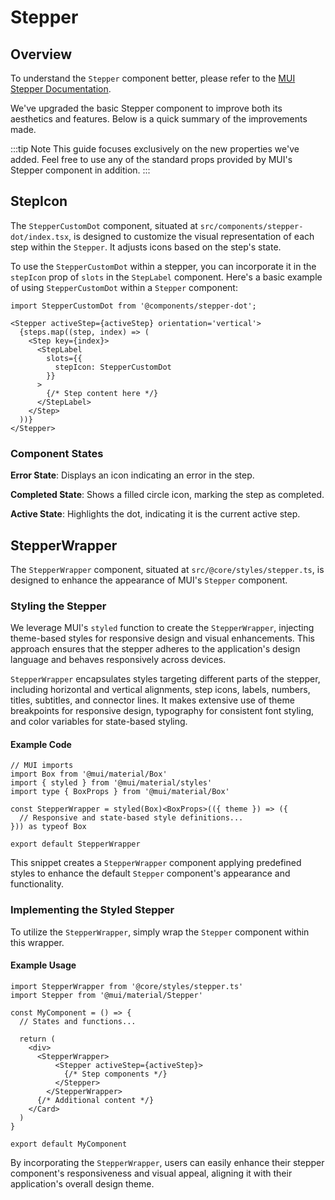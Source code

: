 # Stepper

## Overview

To understand the `Stepper` component better, please refer to the [MUI Stepper Documentation](https://mui.com/material-ui/react-stepper/).

We've upgraded the basic Stepper component to improve both its aesthetics and features. Below is a quick summary of the improvements made.

:::tip Note
This guide focuses exclusively on the new properties we've added. Feel free to use any of the standard props provided by MUI's Stepper component in addition.
:::

## StepIcon

The `StepperCustomDot` component, situated at `src/components/stepper-dot/index.tsx`, is designed to customize the visual representation of each step within the `Stepper`. It adjusts icons based on the step's state.

To use the `StepperCustomDot` within a stepper, you can incorporate it in the `stepIcon` prop of `slots` in the `StepLabel` component. Here's a basic example of using `StepperCustomDot` within a `Stepper` component:

```tsx
import StepperCustomDot from '@components/stepper-dot';

<Stepper activeStep={activeStep} orientation='vertical'>
  {steps.map((step, index) => (
    <Step key={index}>
      <StepLabel
        slots={{
          stepIcon: StepperCustomDot
        }}
      >
        {/* Step content here */}
      </StepLabel>
    </Step>
  ))}
</Stepper>

```

### Component States

**Error State**: Displays an icon indicating an error in the step.

**Completed State**: Shows a filled circle icon, marking the step as completed.

**Active State**: Highlights the dot, indicating it is the current active step.

## StepperWrapper

The `StepperWrapper` component, situated at `src/@core/styles/stepper.ts`, is designed to enhance the appearance of MUI's `Stepper` component.

### Styling the Stepper

We leverage MUI's `styled` function to create the `StepperWrapper`, injecting theme-based styles for responsive design and visual enhancements. This approach ensures that the stepper adheres to the application's design language and behaves responsively across devices.

`StepperWrapper` encapsulates styles targeting different parts of the stepper, including horizontal and vertical alignments, step icons, labels, numbers, titles, subtitles, and connector lines. It makes extensive use of theme breakpoints for responsive design, typography for consistent font styling, and color variables for state-based styling.

#### Example Code

```tsx
// MUI imports
import Box from '@mui/material/Box'
import { styled } from '@mui/material/styles'
import type { BoxProps } from '@mui/material/Box'

const StepperWrapper = styled(Box)<BoxProps>(({ theme }) => ({
  // Responsive and state-based style definitions...
})) as typeof Box

export default StepperWrapper
```

This snippet creates a `StepperWrapper` component applying predefined styles to enhance the default `Stepper` component's appearance and functionality.

### Implementing the Styled Stepper

To utilize the `StepperWrapper`, simply wrap the `Stepper` component within this wrapper.

#### Example Usage

```tsx
import StepperWrapper from '@core/styles/stepper.ts'
import Stepper from '@mui/material/Stepper'

const MyComponent = () => {
  // States and functions...
  
  return (
    <div>
      <StepperWrapper>
          <Stepper activeStep={activeStep}>
            {/* Step components */}
          </Stepper>
        </StepperWrapper>
      {/* Additional content */}
    </Card>
  )
}

export default MyComponent
```

By incorporating the `StepperWrapper`, users can easily enhance their stepper component's responsiveness and visual appeal, aligning it with their application's overall design theme.